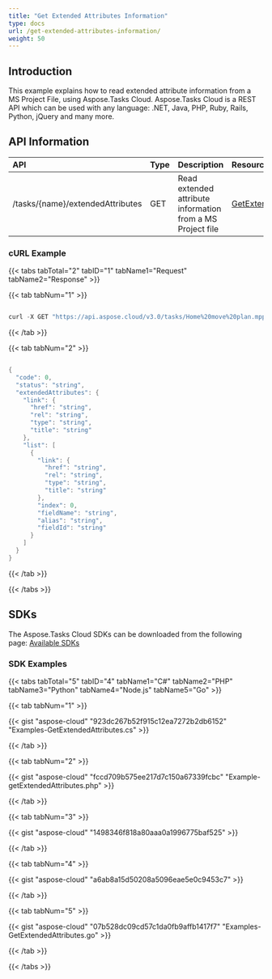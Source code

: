 ```yaml
---
title: "Get Extended Attributes Information"
type: docs
url: /get-extended-attributes-information/
weight: 50
---
```


## **Introduction**
This example explains how to read extended attribute information from a MS Project File, using Aspose.Tasks Cloud. Aspose.Tasks Cloud is a REST API which can be used with any language: .NET, Java, PHP, Ruby, Rails, Python, jQuery and many more.
## **API Information**

|**API**|**Type**|**Description**|**Resource Link**|
| :- | :- | :- | :- |
|/tasks/{name}/extendedAttributes|GET|Read extended attribute information from a MS Project file|[GetExtendedAttributes](https://apireference.aspose.cloud/tasks/#/TasksExtendedAttributes/GetExtendedAttributes)|
### **cURL Example**
{{< tabs tabTotal="2" tabID="1" tabName1="Request" tabName2="Response" >}}

{{< tab tabNum="1" >}}

```java

curl -X GET "https://api.aspose.cloud/v3.0/tasks/Home%20move%20plan.mpp/extendedAttributes" -H "accept: application/json" 

```

{{< /tab >}}

{{< tab tabNum="2" >}}

```java

{
  "code": 0,
  "status": "string",
  "extendedAttributes": {
    "link": {
      "href": "string",
      "rel": "string",
      "type": "string",
      "title": "string"
    },
    "list": [
      {
        "link": {
          "href": "string",
          "rel": "string",
          "type": "string",
          "title": "string"
        },
        "index": 0,
        "fieldName": "string",
        "alias": "string",
        "fieldId": "string"
      }
    ]
  }
}

```

{{< /tab >}}

{{< /tabs >}}
## **SDKs**
The Aspose.Tasks Cloud SDKs can be downloaded from the following page: [Available SDKs](/tasks/available-sdks/)
### **SDK Examples**
{{< tabs tabTotal="5" tabID="4" tabName1="C#" tabName2="PHP" tabName3="Python" tabName4="Node.js" tabName5="Go" >}}

{{< tab tabNum="1" >}}

{{< gist "aspose-cloud" "923dc267b52f915c12ea7272b2db6152" "Examples-GetExtendedAttributes.cs" >}}

{{< /tab >}}

{{< tab tabNum="2" >}}

{{< gist "aspose-cloud" "fccd709b575ee217d7c150a67339fcbc" "Example-getExtendedAttributes.php" >}}

{{< /tab >}}

{{< tab tabNum="3" >}}

{{< gist "aspose-cloud" "1498346f818a80aaa0a1996775baf525" >}}

{{< /tab >}}

{{< tab tabNum="4" >}}

{{< gist "aspose-cloud" "a6ab8a15d50208a5096eae5e0c9453c7" >}}

{{< /tab >}}

{{< tab tabNum="5" >}}

{{< gist "aspose-cloud" "07b528dc09cd57c1da0fb9affb1417f7" "Examples-GetExtendedAttributes.go" >}}

{{< /tab >}}

{{< /tabs >}}
